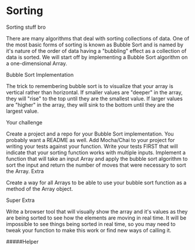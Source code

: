 # Sorting
Sorting stuff bro

There are many algorithms that deal with sorting collections of data. One of the most basic forms of sorting is known as Bubble Sort and is named by it's nature of the order of data having a "bubbling" effect as a collection of data is sorted. We will start off by implementing a Bubble Sort algorithm on a one-dimensional Array.

Bubble Sort Implementation

The trick to remembering bubble sort is to visualize that your array is vertical rather than horizontal. If smaller values are "deeper" in the array, they will "rise" to the top until they are the smallest value. If larger values are "higher" in the array, they will sink to the bottom until they are the largest value.

Your challenge

Create a project and a repo for your Bubble Sort implementation. You probably want a README as well.
Add Mocha/Chai to your project for writing your tests against your function.
Write your tests FIRST that will indicate that your sorting function works with multiple inputs.
Implement a function that will take an input Array and apply the bubble sort algorithm to sort the input and return the number of moves that were necessary to sort the Array.
Extra

Create a way for all Arrays to be able to use your bubble sort function as a method of the Array object.

Super Extra

Write a browser tool that will visually show the array and it's values as they are being sorted to see how the elements are moving in real time. It will be impossible to see things being sorted in real time, so you may need to tweak your function to make this work or find new ways of calling it.

#####Helper

